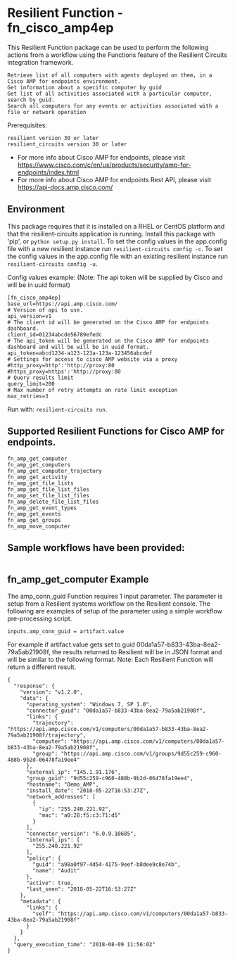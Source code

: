 # Resilient Function - fn_cisco_amp4ep

This Resilient Function package can be used to perform the following actions from a workflow using the Functions feature of the Resilient
Circuits integration framework.
```
Retrieve list of all computers with agents deployed on them, in a Cisco AMP for endpoints environment.
Get information about a specific computer by guid
Get list of all activities associated with a particular computer, search by guid.
Search all computers for any events or activities associated with a file or network operation
```

Prerequisites:
```
resilient version 30 or later
resilient_circuits version 30 or later
```
* For more info about Cisco AMP for endpoints, please visit https://www.cisco.com/c/en/us/products/security/amp-for-endpoints/index.html
* For more info about Cisco AMP for endpoints Rest API, please visit https://api-docs.amp.cisco.com/


## Environment

This package requires that it is installed on a RHEL or CentOS platform and that the resilient-circuits application is running.
Install this package with 'pip', or `python setup.py install`.
To set the config values in the app.config file with a new resilient instance run `resilient-circuits config -c`.
To set the config values in the app.config file with an existing resilient instance run `resilient-circuits config -u`.

Config values example:
(Note: The api token will be supplied by Cisco and will be in uuid format)
```
[fn_cisco_amp4ep]
base_url=https://api.amp.cisco.com/
# Version of api to use.
api_version=v1
# The client id will be generated on the Cisco AMP for endpoints dashboard.
client_id=01234abcde56789efedc
# The api_token will be generated on the Cisco AMP for endpoints dashboard and will be will be in uuid format.
api_token=abcd1234-a123-123a-123a-123456abcdef
# Settings for access to cisco AMP website via a proxy
#http_proxy=http':'http://proxy:80
#https_proxy=https':'http://proxy:80
# Query results limit
query_limit=200
# Max number of retry attempts on rate limit exception
max_retries=3
```

Run with: `resilient-circuits run`.

## Supported Resilient Functions for Cisco AMP for endpoints.
```
fn_amp_get_computer
fn_amp_get_computers
fn_amp_get_computer_trajectory
fn_amp_get_activity
fn_amp_get_file_lists
fn_amp_get_file_list_files
fn_amp_set_file_list_files
fn_amp_delete_file_list_files
fn_amp_get_event_types
fn_amp_get_events
fn_amp_get_groups
fn_amp_move_computer
```
## Sample workflows have been provided:
```

```
## fn_amp_get_computer Example

The amp_conn_guid Function requires 1 input parameter. The parameter is setup from a Resilient systems workflow on the Resilient console.
The following are examples of setup of the parameter using a simple workflow pre-processing script.

```
inputs.amp_conn_guid = artifact.value
```
For example if artifact.value gets set to guid 00da1a57-b833-43ba-8ea2-79a5ab21908f, the results
returned to Resilient will be in JSON format and will be similar to the following format.
Note: Each Resilient Function will return a different result.
```
{
  "response": {
    "version": "v1.2.0",
    "data": {
      "operating_system": "Windows 7, SP 1.0",
      "connector_guid": "00da1a57-b833-43ba-8ea2-79a5ab21908f",
      "links": {
        "trajectory": "https://api.amp.cisco.com/v1/computers/00da1a57-b833-43ba-8ea2-79a5ab21908f/trajectory",
        "computer": "https://api.amp.cisco.com/v1/computers/00da1a57-b833-43ba-8ea2-79a5ab21908f",
        "group": "https://api.amp.cisco.com/v1/groups/9d55c259-c960-488b-9b2d-06478fa19ee4"
      },
      "external_ip": "145.1.91.176",
      "group_guid": "9d55c259-c960-488b-9b2d-06478fa19ee4",
      "hostname": "Demo_AMP",
      "install_date": "2018-05-22T16:53:27Z",
      "network_addresses": [
        {
          "ip": "255.240.221.92",
          "mac": "a0:28:f5:c3:71:d5"
        }
      ],
      "connector_version": "6.0.9.10685",
      "internal_ips": [
        "255.240.221.92"
      ],
      "policy": {
        "guid": "a98a0f97-4d54-4175-9eef-b8dee9c8e74b",
        "name": "Audit"
      },
      "active": true,
      "last_seen": "2018-05-22T16:53:27Z"
    },
    "metadata": {
      "links": {
        "self": "https://api.amp.cisco.com/v1/computers/00da1a57-b833-43ba-8ea2-79a5ab21908f"
      }
    }
  },
  "query_execution_time": "2018-08-09 11:56:02"
}
```
